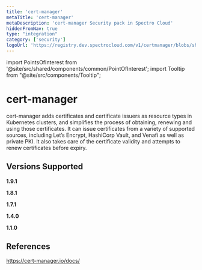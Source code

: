 ```yaml
---
title: 'cert-manager'
metaTitle: 'cert-manager'
metaDescription: 'cert-manager Security pack in Spectro Cloud'
hiddenFromNav: true
type: "integration"
category: ['security']
logoUrl: 'https://registry.dev.spectrocloud.com/v1/certmanager/blobs/sha256:7882e13d7056781a0195ec15e3b9fa5d4b4bb7f8b4e2c32cc5e254e2295c6a16?type=image/png'
---
```





import PointsOfInterest from '@site/src/shared/components/common/PointOfInterest';
import Tooltip from "@site/src/components/Tooltip";


# cert-manager

cert-manager adds certificates and certificate issuers as resource types in Kubernetes clusters, and simplifies the process of obtaining, renewing and using those certificates. It can issue certificates from a variety of supported sources, including Let’s Encrypt, HashiCorp Vault, and Venafi as well as private PKI. It also takes care of the certificate validity and attempts to renew certificates before expiry.

## Versions Supported

<Tabs>

<TabItem value="1.9.x" label="1.9.x">

**1.9.1**

</TabItem>


<TabItem value="1.8.x" label="1.8.x">

**1.8.1**

</TabItem>

<TabItem value="1.7.x" label="1.7.x">

**1.7.1**

</TabItem>

<TabItem value="1.4.x" label="1.4.x">

**1.4.0**

</TabItem>

<TabItem value="1.1.x" label="1.1.x">

**1.1.0**

</TabItem>


</Tabs>

## References

https://cert-manager.io/docs/
